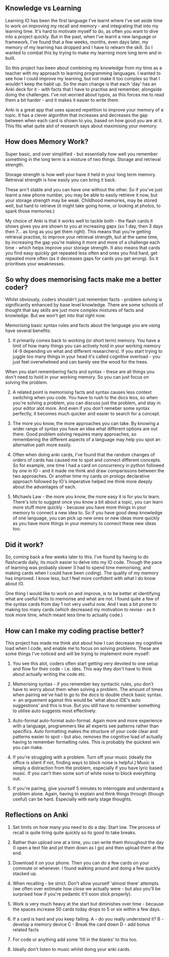 ## Knowledge vs Learning

Learning IO has been the first language I've learnt where I've set aside time to work on improving my recall and memory - and integrating that into my learning time. It's hard to motivate myself to do, as often you want to dive into a project quickly. But in the past, when I've learnt a new language or framework, I've found that a few weeks, months, even days later, my memory of my learning has dropped and I have to relearn the skill. So I wanted to combat this by trying to make my learning more long term and in built. 

So this project has been about combining my knowledge from my time as a teacher with my approach to learning programming languages. I wanted to see how I could improve my learning, but not make it too complex so that I wouldn't keep the habit up. 
So the main change is that each 'day' has an Anki deck for it - with facts that I have to practise and remember, alongside doing the challenges. I've not worried about typos, as this forces me to read them a bit harder - and it makes it easier to write them.

Anki is a great app that uses spaced repetition to improve your memory of a topic. It has a clever algorithm that increases and decreases the gap between when each card is shown to you, based on how good you are at it. This fits what quite alot of research says about maximising your memory.

## How does Memory Work?

Super basic, and over simplified - but essentially how well you remember something in the long term is a mixture of two things. Storage and retrieval strength.

Storage strength is how well your have it held in your long term memory.
Retrieval strength is how easily you can bring it back.

These arn't stable and you can have one without the other. So if you've just learnt a new phone number, you may be able to easily retrieve it now, but your storage strength may be weak. Childhood memories, may be stored well, but hard to retrieve (it might take going home, or looking at photos, to spark those memories.)

My choice of Anki is that it works well to tackle both - the flash cards it shows gives you are shown to you at increasing gaps (so 1 day, then 3 days then 7... as long as you get them right). This means that you're getting retrieval practise, to improve your retrieval strength, but at the same time, by increasing the gap you're making it more and more of a challenge each time - which helps improve your storage strength. It also means that cards you find easy quickly get repeated less often and ones you find hard, get repeated more often (as it decreases gaps for cards you get wrong). So it prioritises your weaknesses.

## So why does memorising facts make me a better coder?

Whilst obviously, coders shouldn't just remember facts - problem solving is significantly enhanced by base level knowledge. There are some schools of thought that say skills are just more complex mixtures of facts and knowledge. But we won't get into that right now.

Memorising basic syntax rules and facts about the language you are using have several benefits:

1) It primarily comes back to working (or short term) memory. You have a limit of how many things you can actively hold in your working memory (4-9 depending on what and different researchers). If you start trying to juggle too many things in your head it's called cognitive overload - you just feel overwhelmed and can barely see the wood for the trees.

When you start remembering facts and syntax - these are all things you don't need to hold in your working memory. So you can just focus on solving the problem.

2) A related point is memorising facts and syntax causes less context switching when you code. You have to rush to the docs less, so when you're solving a problem, you can discuss just the problem, and stay in your editor alot more. And even if you don't remeber some syntax perfectly, it becomes much quicker and easier to search for a concept. 

3) The more you know, the more approaches you can take. By knowing a wider range of syntax you have an idea what different options are out there. Good problem solving requires many approaches, so remembering the different aspects of a language may help you spot an alternative path more easily. 

4) Often when doing anki cards, I've found that the random changes of orders of cards has caused me to spot and connect different concepts. So for example, one time I had a card on concurrency in python followed by one in IO - and it made me think and draw comparissons between the two approaches. Or another time my cards on prologs declarative approach followed by IO's imperative helped me think more deeply about the advantages of each. 

5) Michaels Law - the more you know, the more easy it is for you to learn. There's lots to suggest once you know a bit about a topic, you can learn more stuff more quickly - because you have more things in your memory to connect a new idea to. So if you have good deep knowledge of one language, you can pick up new ones or new ideas more quickly as you have more things in your memory to connect these new ideas too.

## Did it work?

So, coming back a few weeks later to this. I've found by having to do flashcards daily, its much easier to delve into my IO code. Though the pace of learning was probably slower (I had to spend time memorising, and making cards when I could have been coding). The quality of my memory has improved. I know less, but I feel more confident with what I do know about IO.

One thing I would like to work on and improve, is to be better at identifying what are useful facts to memorise and what are not. I found quite a few of the syntax cards from day 1 not very useful now. And I was a bit prone to making too many cards (which decreased my motivation to revise - as it took more time, which meant less time to actually code.)

## How can I make my coding practise better?

This project has made me think alot about how I can decrease my cognitive load when I code, and enable me to focus on solving problems. These are some things I've noticed and will be trying to implement more myself:

1. You see this alot, coders often start getting very devoted to one setup and flow for their code - i.e. ides. This way they don't have to think about actually writing the code etc.

2. Memorising syntax - if you remember key syntactic rules, you don't have to worry about them when solving a problem. The amount of times when pairing we've had to go to the docs to double check basic syntax.  <- an arguement against this would be 'what about IDE's auto suggestions' and this is true. But you still have to remember something to utilise auto suggests most effectively.

3. Auto-format auto-format auto-format. Again more and more experience with a language, programmers like all experts see patterns rather than specifics. Auto formatting makes the structure of your code clear and patterns easier to spot - but also, removes the cognitive load of actually having to remember formatting rules. This is probably the quickest win you can make.

4. If you're struggling with a problem. Turn off your music (ideally the office is silent if not, finding ways to block noise is helpful.) Music is simply a distraction from the problem, especially if you have lyric based music. If you can't then some sort of white noise to block everything out.

5. If you're pairing, give yourself 5 minutes to interrogate and understand a problem alone. Again, having to explain and think things through (though useful) can be hard. Especially with early stage thoughts.

## Reflections on Anki

1. Set limits on how many you need to do a day. Start low. The process of recall is quite tiring quite quickly so its good to take breaks.

2. Rather than upload one at a time, you can write them throughout the day (I open a text file and jot them down as I go) and then upload them at the end.

3. Download it on your phone. Then you can do a few cards on your commute or whenever. I found walking around and doing a few quickly stacked up.

4. When recalling - be strict. Don't allow yourself 'almost there' attempts (we often over estimate how close we actually were - but also you'll be surprised how if you're pedantic it'll soon stick properly).

5. Work is very much heavy at the start but diminishes over time - because the spaces increase 50 cards today drops to 5 or six within a few days. 

6. If a card is hard and you keep failing. A - do you really understand it? B - develop a memory device C - Break the card down D - add bonus related facts

7. For code or anything add some 'fill in the blanks' to this too.

8. Ideally don't listen to music whilst doing your anki cards.

